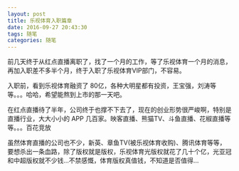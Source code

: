 ```yaml
---
layout: post
title: 乐视体育入职篇章
date: 2016-09-27 20:43:30
tags: 随笔
categories: 随笔
---
```


前几天终于从红点直播离职了，找了一个月的工作，等了乐视体育一个月的消息，再加入职差不多半个月，终于入职了乐视体育VIP部门，不容易。

入职前，看到乐视体育融资了 80亿，各种大明星都有投资，王宝强，刘涛等等。。。哈哈，希望能熬到上市的那一天吧。

在红点直播待了半年，公司终于也撑不下去了，现在的创业形势很严峻啊，特别是直播行业，大大小小的 APP 几百家。映客直播、熊猫TV、斗鱼直播、花椒直播等等。。。百花竞放

虽然体育直播的公司也不少，新英、章鱼TV(被乐视体育收购)、腾讯体育等等，要想杀出一条血路，除了版权就是版权，乐视体育光版权就花了几十个亿，光亚冠和中超版权就不少钱...不禁感慨，体育版权真值钱，不知道是否值得...





